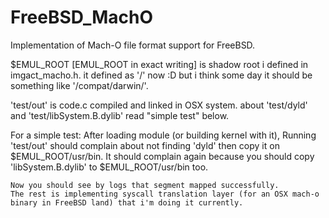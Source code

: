 # FreeBSD_MachO

Implementation of Mach-O file format support for FreeBSD.

$EMUL_ROOT [EMUL_ROOT in exact writing] is shadow root i defined in imgact_macho.h.
	it defined as '/' now :D but i think some day it should be something like '/compat/darwin/'.
 
'test/out' is code.c compiled and linked in OSX system.
about 'test/dyld' and 'test/libSystem.B.dylib' read "simple test" below.

For a simple test:
	After loading module (or building kernel with it),
	Running 'test/out' should complain about not finding 'dyld' then copy it on $EMUL_ROOT/usr/bin.
	It should complain again because you should copy 'libSystem.B.dylib' to $EMUL_ROOT/usr/bin too.
	
	Now you should see by logs that segment mapped successfully.
	The rest is implementing syscall translation layer (for an OSX mach-o binary in FreeBSD land) that i'm doing it currently.